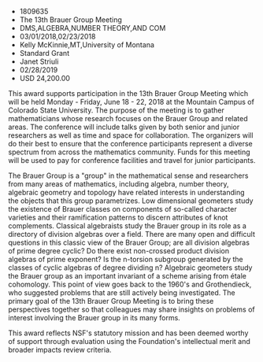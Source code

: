 
* 1809635
* The 13th Brauer Group Meeting
* DMS,ALGEBRA,NUMBER THEORY,AND COM
* 03/01/2018,02/23/2018
* Kelly McKinnie,MT,University of Montana
* Standard Grant
* Janet Striuli
* 02/28/2019
* USD 24,200.00

This award supports participation in the 13th Brauer Group Meeting which will be
held Monday - Friday, June 18 - 22, 2018 at the Mountain Campus of Colorado
State University. The purpose of the meeting is to gather mathematicians whose
research focuses on the Brauer Group and related areas. The conference will
include talks given by both senior and junior researchers as well as time and
space for collaboration. The organizers will do their best to ensure that the
conference participants represent a diverse spectrum from across the mathematics
community. Funds for this meeting will be used to pay for conference facilities
and travel for junior participants.

The Brauer Group is a "group" in the mathematical sense and researchers from
many areas of mathematics, including algebra, number theory, algebraic geometry
and topology have related interests in understanding the objects that this group
parametrizes. Low dimensional geometers study the existence of Brauer classes on
components of so-called character varieties and their ramification patterns to
discern attributes of knot complements. Classical algebraists study the Brauer
group in its role as a directory of division algebras over a field. There are
many open and difficult questions in this classic view of the Brauer Group; are
all division algebras of prime degree cyclic? Do there exist non-crossed product
division algebras of prime exponent? Is the n-torsion subgroup generated by the
classes of cyclic algebras of degree dividing n? Algebraic geometers study the
Brauer group as an important invariant of a scheme arising from étale
cohomology. This point of view goes back to the 1960's and Grothendieck, who
suggested problems that are still actively being investigated. The primary goal
of the 13th Brauer Group Meeting is to bring these perspectives together so that
colleagues may share insights on problems of interest involving the Brauer group
in its many forms.

This award reflects NSF's statutory mission and has been deemed worthy of
support through evaluation using the Foundation's intellectual merit and broader
impacts review criteria.
